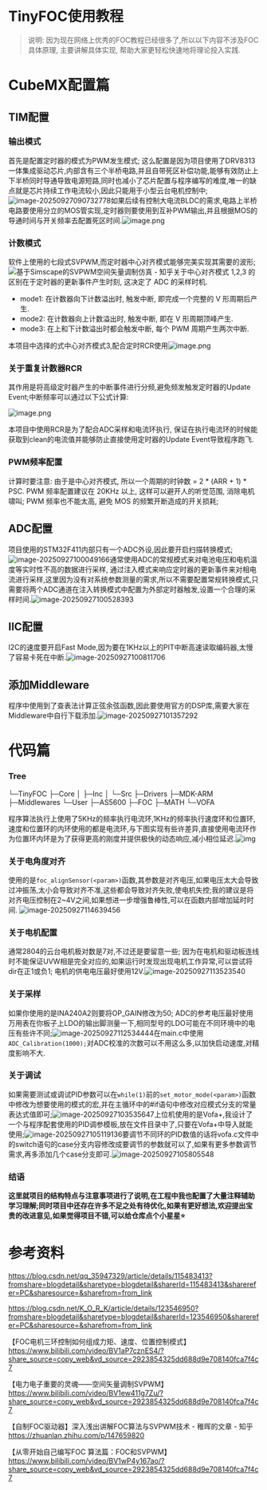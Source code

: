 # TinyFOC使用教程

>  说明: 因为现在网络上优秀的FOC教程已经很多了,所以以下内容不涉及FOC具体原理, 主要讲解具体实现, 帮助大家更轻松快速地将理论投入实践.

# CubeMX配置篇

## TIM配置

### 输出模式

首先是配置定时器的模式为PWM发生模式; 这么配置是因为项目使用了DRV8313一体集成驱动芯片,内部含有三个半桥电路,并且自带死区补偿功能,能够有效防止上下半桥同时导通导致电源短路,同时也减小了芯片配置与程序编写的难度,唯一的缺点就是芯片持续工作电流较小,因此只能用于小型云台电机控制中;![image-20250927090732778](E:\03_File\03_Notes\02_TyproaImage\image-20250927090732778.png)如果后续有控制大电流BLDC的需求,电路上半桥电路要使用分立的MOS管实现,定时器则要使用到互补PWM输出,并且根据MOS的导通时间与开关频率去配置死区时间.![image.png](E:\03_File\03_Notes\02_TyproaImage\1758288320545-b2c19a8f-6a3a-4af4-9197-1b6874e6b7b0.webp)

### 计数模式

软件上使用的七段式SVPWM,而定时器中心对齐模式能够完美实现其需要的波形;![基于Simscape的SVPWM空间矢量调制仿真 - 知乎](https://pic2.zhimg.com/v2-7850533d652a1421c74a731c383d12b1_r.jpg)关于中心对齐模式 1,2,3 的区别在于定时器的更新事件产生时刻, 这决定了 ADC 的采样时机.

- mode1: 在计数器向下计数溢出时, 触发中断, 即完成一个完整的 V 形周期后产生.
- mode2: 在计数器向上计数溢出时, 触发中断, 即在 V 形周期顶峰产生.
- mode3: 在上和下计数溢出时都会触发中断, 每个 PWM 周期产生两次中断.

本项目中选择的式中心对齐模式3,配合定时RCR使用![image.png](E:\03_File\03_Notes\02_TyproaImage\1758289208949-18d5fa64-74cf-4415-9db8-47ca7bbcac22.webp)

### 关于重复计数器RCR

其作用是将高级定时器产生的中断事件进行分频,避免频发触发定时器的Update Event;中断频率可以通过以下公式计算:

![image.png](https://cdn.nlark.com/yuque/0/2025/png/45869737/1758291014264-810d6bb9-1f5c-4452-9797-23b130141da1.png?x-oss-process=image%2Fformat%2Cwebp)

本项目中使用RCR是为了配合ADC采样和电流环执行, 保证在执行电流环的时候能获取到clean的电流值并能够防止直接使用定时器的Update Event导致程序跑飞.

### PWM频率配置

计算时要注意: 由于是中心对齐模式, 所以一个周期的时钟数 = 2 * (ARR + 1) * PSC.
PWM 频率配置建议在 20KHz 以上, 这样可以避开人的听觉范围, 消除电机啸叫;
PWM 频率也不能太高, 避免 MOS 的频繁开断造成的开关损耗;

## ADC配置

项目使用的STM32F411内部只有一个ADC外设,因此要开启扫描转换模式;![image-20250927100049166](E:\03_File\03_Notes\02_TyproaImage\image-20250927100049166.png)通常使用ADC的常规模式来对电池电压和电机温度等实时性不高的数据进行采样, 通过注入模式来响应定时器的更新事件来对相电流进行采样,这里因为没有对系统参数测量的需求,所以不需要配置常规转换模式,只需要将两个ADC通道在注入转换模式中配置为外部定时器触发,设置一个合理的采样时间.![image-20250927100528393](E:\03_File\03_Notes\02_TyproaImage\image-20250927100528393.png)

## IIC配置

I2C的速度要开启Fast Mode,因为要在1KHz以上的PIT中断高速读取编码器,太慢了容易卡死在中断.![image-20250927100811706](E:\03_File\03_Notes\02_TyproaImage\image-20250927100811706.png)

## 添加Middleware

程序中使用到了查表法计算正弦余弦函数,因此要使用官方的DSP库,需要大家在Middleware中自行下载添加.![image-20250927101357292](E:\03_File\03_Notes\02_TyproaImage\image-20250927101357292.png)

# 代码篇

### **Tree**

└─TinyFOC
    ├─Core
    │  ├─Inc
    │  └─Src
    ├─Drivers
    ├─MDK-ARM
    ├─Middlewares
    └─User
        ├─AS5600
        ├─FOC
        ├─MATH
        └─VOFA

程序算法执行上使用了5KHz的频率执行电流环,1KHz的频率执行速度环和位置环,速度和位置环的内环使用的都是电流环,与下图实现有些许差异,直接使用电流环作为位置环内环是为了获得更高的刚度并提供极快的动态响应,减小相位延迟.![img](https://cdn.nlark.com/yuque/0/2025/png/45869737/1758249999982-01efb91e-422b-4f4f-8be5-8080e94f6117.png?x-oss-process=image%2Fformat%2Cwebp)

### 关于电角度对齐

使用的是`foc_alignSensor(<param>)`函数,其参数是对齐电压,如果电压太大会导致过冲振荡,太小会导致对齐不准,这些都会导致对齐失败,使电机失控;我的建议是将对齐电压控制在2~4V之间,如果想进一步增强鲁棒性,可以在函数内部增加延时时间.
![image-20250927114639456](E:\03_File\03_Notes\02_TyproaImage\image-20250927114639456.png)

### 关于电机配置

通常2804的云台电机极对数是7对,不过还是要留意一些;
因为在电机和驱动板连线时不能保证UVW相是完全对应的,如果运行时发现出现电机工作异常,可以尝试将dir在正1或负1;
电机的供电电压最好使用12V.![image-20250927113523540](E:\03_File\03_Notes\02_TyproaImage\image-20250927113523540.png)

### 关于采样

如果你使用的是INA240A2则要将OP_GAIN修改为50;
ADC的参考电压最好使用万用表在你板子上LDO的输出脚测量一下,相同型号的LDO可能在不同环境中的电压有些许不同;![image-20250927112534444](E:\03_File\03_Notes\02_TyproaImage\image-20250927112534444.png)在main.c中使用`ADC_Calibration(1000);`对ADC校准的次数可以不用这么多,以加快启动速度,对精度影响不大.

### 关于调试

如果需要测试或调试PID参数可以在`while(1)`前的`set_motor_mode(<param>)`函数中修改为想要使用的模式的宏,并在主循环中的#if语句中修改对应模式分支的常量表达式值即可;![image-20250927103535647](E:\03_File\03_Notes\02_TyproaImage\image-20250927103535647.png)上位机使用的是Vofa+,我设计了一个与程序配套使用的PID调参模板,放在文件目录中了,只要在Vofa+中导入就能使用;![image-20250927105119136](E:\03_File\03_Notes\02_TyproaImage\image-20250927105119136.png)要调节不同环的PID数值的话将vofa.c文件中的switch语句的case分支内容修改成要调节的参数就可以了,如果有更多参数调节需求,再多添加几个case分支即可.![image-20250927105805548](E:\03_File\03_Notes\02_TyproaImage\image-20250927105805548.png)

### 结语

**这里就项目的结构特点与注意事项进行了说明,在工程中我也配置了大量注释辅助学习理解;同时项目中还存在许多不足之处有待优化,如果有更好想法,欢迎提出宝贵的改进意见,如果觉得项目不错,可以给仓库点个小星星⭐**



# 参考资料

https://blog.csdn.net/qq_35947329/article/details/115483413?fromshare=blogdetail&sharetype=blogdetail&sharerId=115483413&sharerefer=PC&sharesource=&sharefrom=from_link

https://blog.csdn.net/K_O_R_K/article/details/123546950?fromshare=blogdetail&sharetype=blogdetail&sharerId=123546950&sharerefer=PC&sharesource=&sharefrom=from_link

【FOC电机三环控制如何组成力矩、速度、位置控制模式】 https://www.bilibili.com/video/BV1aP7cznES4/?share_source=copy_web&vd_source=2923854325dd688d9e708140fca7f4c7

【电力电子重要的灵魂——空间矢量调制SVPWM】 https://www.bilibili.com/video/BV1ew411g7Zu/?share_source=copy_web&vd_source=2923854325dd688d9e708140fca7f4c7

【自制FOC驱动器】深入浅出讲解FOC算法与SVPWM技术 - 稚晖的文章 - 知乎
https://zhuanlan.zhihu.com/p/147659820

【从零开始自己编写FOC 算法篇：FOC和SVPWM】 https://www.bilibili.com/video/BV1wP4y167ao/?share_source=copy_web&vd_source=2923854325dd688d9e708140fca7f4c7

